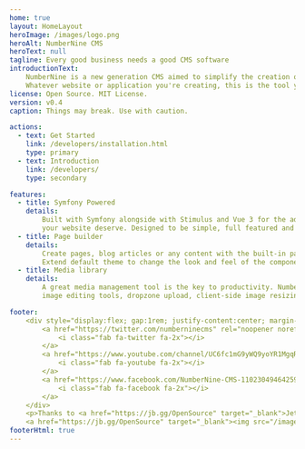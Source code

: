 ```yaml
---
home: true
layout: HomeLayout
heroImage: /images/logo.png
heroAlt: NumberNine CMS
heroText: null
tagline: Every good business needs a good CMS software
introductionText:
    NumberNine is a new generation CMS aimed to simplify the creation of websites with Symfony.
    Whatever website or application you're creating, this is the tool you've always wished for.
license: Open Source. MIT License.
version: v0.4
caption: Things may break. Use with caution.

actions:
  - text: Get Started
    link: /developers/installation.html
    type: primary
  - text: Introduction
    link: /developers/
    type: secondary

features:
  - title: Symfony Powered
    details:
        Built with Symfony alongside with Stimulus and Vue 3 for the admin to deliver the best user experience and robustness
        your website deserve. Designed to be simple, full featured and extensible.
  - title: Page builder
    details:
        Create pages, blog articles or any content with the built-in page builder and its dozens of predesigned blocks.
        Extend default theme to change the look and feel of the components. Build your blocks featuring your own business objects.
  - title: Media library
    details:
        A great media management tool is the key to productivity. NumberNine's very reactive media library comes with integrated
        image editing tools, dropzone upload, client-side image resizing before upload, and neat integration with the text editor.

footer:
    <div style="display:flex; gap:1rem; justify-content:center; margin-bottom:3rem">
        <a href="https://twitter.com/numberninecms" rel="noopener noreferrer nofollow" target="_blank">
            <i class="fab fa-twitter fa-2x"></i>
        </a>
        <a href="https://www.youtube.com/channel/UC6fc1mG9yWQ9yoYR1MgqR7w" rel="noopener noreferrer nofollow" target="_blank">
            <i class="fab fa-youtube fa-2x"></i>
        </a>
        <a href="https://www.facebook.com/NumberNine-CMS-110230494642598/" rel="noopener noreferrer nofollow" target="_blank">
            <i class="fab fa-facebook fa-2x"></i>
        </a>
    </div>
    <p>Thanks to <a href="https://jb.gg/OpenSource" target="_blank">JetBrains</a> for supporting this project.</p>
    <a href="https://jb.gg/OpenSource" target="_blank"><img src="/images/jetbrains.png" alt="JetBrains"></a>
footerHtml: true
---
```

